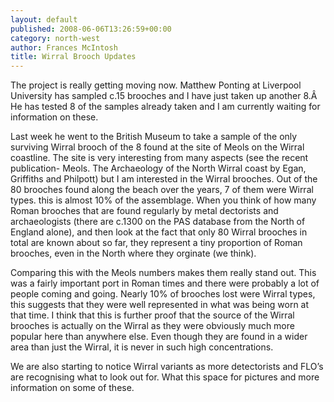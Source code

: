 ```yaml
---
layout: default
published: 2008-06-06T13:26:59+00:00
category: north-west
author: Frances McIntosh
title: Wirral Brooch Updates
---
```


The project is really getting moving now. Matthew Ponting at Liverpool University has sampled c.15 brooches and I have just taken up another 8.Â  He has tested 8 of the samples already taken and I am currently waiting for information on these.

Last week he went to the British Museum to take a sample of the only surviving Wirral brooch of the 8 found at the site of Meols on the Wirral coastline. The site is very interesting from many aspects (see the recent publication- Meols. The Archaeology of the North Wirral coast by Egan, Griffiths and Philpott) but I am interested in the Wirral brooches. Out of the 80 brooches found along the beach over the years, 7 of them were Wirral types. this is almost 10% of the assemblage. When you think of how many Roman brooches that are found regularly by metal dectorists and archaeologists (there are c.1300 on the PAS database from the North of England alone), and then look at the fact that only 80 Wirral brooches in total are known about so far, they represent a tiny proportion of Roman brooches, even in the North where they orginate (we think).

Comparing this with the Meols numbers makes them really stand out. This was a fairly important port in Roman times and there were probably a lot of people coming and going. Nearly 10% of brooches lost were Wirral types, this suggests that they were well represented in what was being worn at that time. I think that this is further proof that the source of the Wirral brooches is actually on the Wirral as they were obviously much more popular here than anywhere else. Even though they are found in a wider area than just the Wirral, it is never in such high concentrations.

We are also starting to notice Wirral variants as more detectorists and FLO’s are recognising what to look out for. What this space for pictures and more information on some of these.
